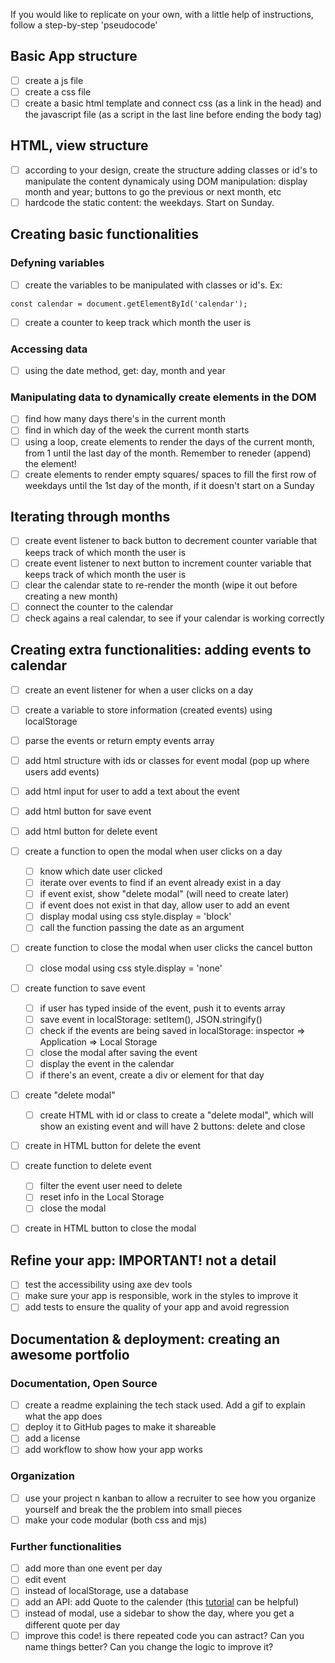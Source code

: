<!-- This code is based on this tutorial: https://www.youtube.com/watch?v=m9OSBJaQTlM -->
If you would like to replicate on your own, with a little help of instructions, follow a step-by-step 'pseudocode'

## Basic App structure
- [ ] create a js file
- [ ] create a css file
- [ ] create a basic html template and connect css (as a link in the head) and the javascript file (as a script in the last line before ending the body tag)

## HTML, view structure
- [ ] according to your design, create the structure adding classes or id's to manipulate the content dynamicaly using DOM manipulation: display month and year; buttons to go
the previous or next month, etc
- [ ] hardcode the static content: the weekdays. Start on Sunday.

## Creating basic functionalities
### Defyning variables
- [ ] create the variables to be manipulated with classes or id's. Ex:
```
const calendar = document.getElementById('calendar');
```
- [ ] create a counter to keep track which month the user is

### Accessing data
- [ ] using the date method, get: day, month and year

### Manipulating data to dynamically create elements in the DOM
- [ ] find how many days there's in the current month
- [ ] find in which day of the week the current month starts
- [ ] using a loop, create elements to render the days of the current month, from 1 until the last day of the month. Remember to reneder (append) the element!
- [ ] create elements to render empty squares/ spaces to fill the first row of weekdays until the 1st day of the month, if it doesn't start on a Sunday

## Iterating through months
- [ ] create event listener to back button to decrement counter variable that keeps track of which month the user is
- [ ] create event listener to next button to increment counter variable that keeps track of which month the user is
- [ ] clear the calendar state to re-render the month (wipe it out before creating a new month)
- [ ] connect the counter to the calendar
- [ ] check agains a real calendar, to see if your calendar is working correctly

## Creating extra functionalities: adding events to calendar
- [ ] create an event listener for when a user clicks on a day
- [ ] create a variable to store information (created events) using localStorage
- [ ] parse the events or return empty events array
- [ ] add html structure with ids or classes for event modal (pop up where users add events)
- [ ] add html input for user to add a text about the event
- [ ] add html button for save event
- [ ] add html button for delete event
- [ ] create a function to open the modal when user clicks on a day
   - [ ] know which date user clicked
   - [ ] iterate over events to find if an event already exist in a day
   - [ ] if event exist, show "delete modal" (will need to create later)
   - [ ] if event does not exist in that day, allow user to add an event
   - [ ] display modal using css style.display = 'block'
   - [ ] call the function passing the date as an argument
- [ ] create function to close the modal when user clicks the cancel button
   - [ ] close modal using css style.display = 'none'
- [ ] create function to save event
   - [ ] if user has typed inside of the event, push it to events array
   - [ ] save event in localStorage: setItem(), JSON.stringify()
   - [ ] check if the events are being saved in localStorage: inspector => Application => Local Storage
   - [ ] close the modal after saving the event
   - [ ] display the event in the calendar
   - [ ] if there's an event, create a div or element for that day
- [ ] create "delete modal"
   - [ ] create HTML  with id or class to create a "delete modal", which will show an existing event and will have 2 buttons: delete and close
 - [ ] create in HTML button for delete the event
 - [ ] create function to delete event
   - [ ] filter the event user need to delete
   - [ ] reset info in the Local Storage
   - [ ] close the modal
 - [ ] create in HTML button to close the modal


## Refine your app: IMPORTANT! not a detail
- [ ] test the accessibility using axe dev tools
- [ ] make sure your app is responsible, work in the styles to improve it
- [ ] add tests to ensure the quality of your app and avoid regression

## Documentation & deployment: creating an awesome portfolio
### Documentation, Open Source
- [ ] create a readme explaining the tech stack used. Add a gif to explain what the app does
- [ ] deploy it to GitHub pages to make it shareable
- [ ] add a license
- [ ] add workflow to show how your app works

### Organization
- [ ] use your project n
kanban to allow a recruiter to see how you organize yourself and break the the problem into small pieces
- [ ] make your code modular (both css and mjs)

### Further functionalities
- [ ] add more than one event per day
- [ ] edit event
- [ ] instead of localStorage, use a database
- [ ] add an API: add Quote to the calender (this [tutorial](https://dev.to/codemediaweb/random-quote-generator-using-javascript-and-api-20ce) can be helpful)
- [ ] instead of modal, use a sidebar to show the day, where you get a different quote per day
- [ ] improve this code! is there repeated code you can astract? Can you name things better? Can you change the logic to improve it?
